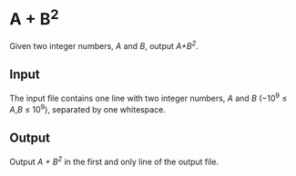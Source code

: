 # A + B<sup>2</sup>

Given two integer numbers, *A* and *B*, output *A+B<sup>2</sup>*.

## Input

The input ﬁle contains one line with two integer numbers, *A* and *B* (−10<sup>9</sup> ≤ *A*,*B* ≤ 10<sup>9</sup>), separated by one whitespace.

## Output

Output *A + B<sup>2</sup>* in the first and only line of the output file.

